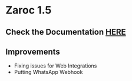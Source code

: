 # Zaroc 1.5

## Check the Documentation [**HERE**](https://zaroc.netlify.app/)

## Improvements

- Fixing issues for Web Integrations
- Putting WhatsApp Webhook